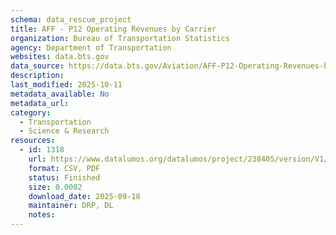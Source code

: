 ```yaml
---
schema: data_rescue_project 
title: AFF - P12 Operating Revenues by Carrier
organization: Bureau of Transportation Statistics
agency: Department of Transportation
websites: data.bts.gov
data_source: https://data.bts.gov/Aviation/AFF-P12-Operating-Revenues-by-Carrier/9tn7-rkk2/about_data
description: 
last_modified: 2025-10-11
metadata_available: No
metadata_url: 
category:
  - Transportation 
  - Science & Research 
resources:
  - id: 1318
    url: https://www.datalumos.org/datalumos/project/238405/version/V1/view
    format: CSV, PDF
    status: Finished
    size: 0.0002
    download_date: 2025-09-18
    maintainer: DRP, DL
    notes: 
---
```

